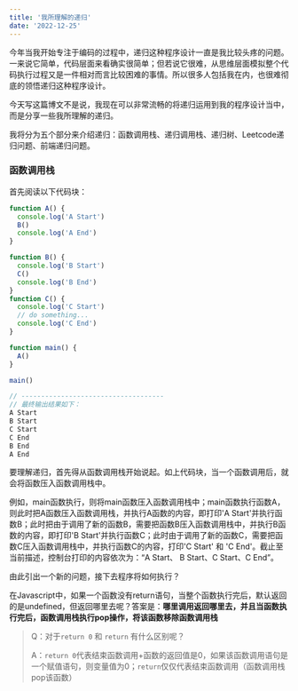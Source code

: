 ```yaml
---
title: '我所理解的递归'
date: '2022-12-25'
---
```

今年当我开始专注于编码的过程中，递归这种程序设计一直是我比较头疼的问题。一来说它简单，代码层面来看确实很简单；但若说它很难，从思维层面模拟整个代码执行过程又是一件相对而言比较困难的事情。所以很多人包括我在内，也很难彻底的领悟递归这种程序设计。

今天写这篇博文不是说，我现在可以非常流畅的将递归运用到我的程序设计当中，而是分享一些我所理解的递归。

我将分为五个部分来介绍递归：函数调用栈、递归调用栈、递归树、Leetcode递归问题、前端递归问题。

### 函数调用栈

首先阅读以下代码块：

```js
function A() {
  console.log('A Start')
  B()
  console.log('A End')
}

function B() {
  console.log('B Start')
  C()
  console.log('B End')
}
function C() {
  console.log('C Start')
  // do something...
  console.log('C End')
}

function main() {
  A()
}

main()

// ------------------------------------
// 最终输出结果如下：
A Start
B Start
C Start
C End
B End
A End
```

要理解递归，首先得从函数调用栈开始说起。如上代码块，当一个函数调用后，就会将函数压入函数调用栈中。

例如，main函数执行，则将main函数压入函数调用栈中；main函数执行函数A，则此时把A函数压入函数调用栈，并执行A函数的内容，即打印'A Start'并执行函数B；此时把由于调用了新的函数B，需要把函数B压入函数调用栈中，并执行B函数的内容，即打印'B Start'并执行函数C；此时由于调用了新的函数C，需要把函数C压入函数调用栈中，并执行函数C的内容，打印'C Start' 和 'C End'。截止至当前描述，控制台打印的内容依次为：“A Start、 B Start、C Start、C End”。

由此引出一个新的问题，接下去程序将如何执行？

在Javascript中，如果一个函数没有return语句，当整个函数执行完后，默认返回的是undefined，但返回哪里去呢？答案是：**哪里调用返回哪里去，并且当函数执行完后，函数调用栈执行pop操作，将该函数移除函数调用栈**

>Q：对于`return 0` 和 `return` 有什么区别呢？
>
>A：`return 0`代表结束函数调用+函数的返回值是0，如果该函数调用语句是一个赋值语句，则变量值为0；`return`仅仅代表结束函数调用（函数调用栈pop该函数）







